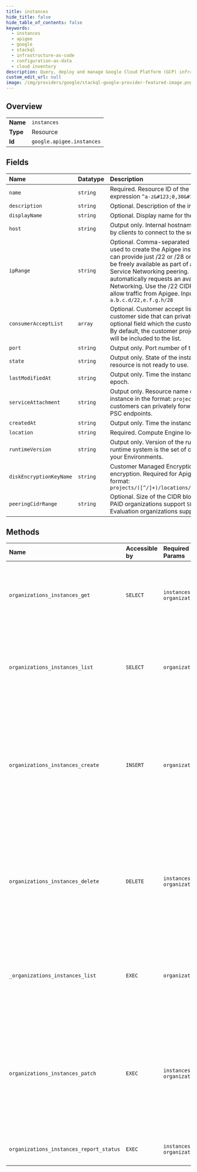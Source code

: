 ```yaml
---
title: instances
hide_title: false
hide_table_of_contents: false
keywords:
  - instances
  - apigee
  - google    
  - stackql
  - infrastructure-as-code
  - configuration-as-data
  - cloud inventory
description: Query, deploy and manage Google Cloud Platform (GCP) infrastructure and resources using SQL
custom_edit_url: null
image: /img/providers/google/stackql-google-provider-featured-image.png
---
```

  
    

## Overview
<table><tbody>
<tr><td><b>Name</b></td><td><code>instances</code></td></tr>
<tr><td><b>Type</b></td><td>Resource</td></tr>
<tr><td><b>Id</b></td><td><code>google.apigee.instances</code></td></tr>
</tbody></table>

## Fields
| Name | Datatype | Description |
|:-----|:---------|:------------|
| `name` | `string` | Required. Resource ID of the instance. Values must match the regular expression `^a-z&#123;0,30&#125;[a-z\d]$`. |
| `description` | `string` | Optional. Description of the instance. |
| `displayName` | `string` | Optional. Display name for the instance. |
| `host` | `string` | Output only. Internal hostname or IP address of the Apigee endpoint used by clients to connect to the service. |
| `ipRange` | `string` | Optional. Comma-separated list of CIDR blocks of length 22 and/or 28 used to create the Apigee instance. Providing CIDR ranges is optional. You can provide just /22 or /28 or both (or neither). Ranges you provide should be freely available as part of a larger named range you have allocated to the Service Networking peering. If this parameter is not provided, Apigee automatically requests an available /22 and /28 CIDR block from Service Networking. Use the /22 CIDR block for configuring your firewall needs to allow traffic from Apigee. Input formats: `a.b.c.d/22` or `e.f.g.h/28` or `a.b.c.d/22,e.f.g.h/28` |
| `consumerAcceptList` | `array` | Optional. Customer accept list represents the list of projects (id/number) on customer side that can privately connect to the service attachment. It is an optional field which the customers can provide during the instance creation. By default, the customer project associated with the Apigee organization will be included to the list. |
| `port` | `string` | Output only. Port number of the exposed Apigee endpoint. |
| `state` | `string` | Output only. State of the instance. Values other than `ACTIVE` means the resource is not ready to use. |
| `lastModifiedAt` | `string` | Output only. Time the instance was last modified in milliseconds since epoch. |
| `serviceAttachment` | `string` | Output only. Resource name of the service attachment created for the instance in the format: `projects/*/regions/*/serviceAttachments/*` Apigee customers can privately forward traffic to this service attachment using the PSC endpoints. |
| `createdAt` | `string` | Output only. Time the instance was created in milliseconds since epoch. |
| `location` | `string` | Required. Compute Engine location where the instance resides. |
| `runtimeVersion` | `string` | Output only. Version of the runtime system running in the instance. The runtime system is the set of components that serve the API Proxy traffic in your Environments. |
| `diskEncryptionKeyName` | `string` | Customer Managed Encryption Key (CMEK) used for disk and volume encryption. Required for Apigee paid subscriptions only. Use the following format: `projects/([^/]+)/locations/([^/]+)/keyRings/([^/]+)/cryptoKeys/([^/]+)` |
| `peeringCidrRange` | `string` | Optional. Size of the CIDR block range that will be reserved by the instance. PAID organizations support `SLASH_16` to `SLASH_20` and defaults to `SLASH_16`. Evaluation organizations support only `SLASH_23`. |
## Methods
| Name | Accessible by | Required Params | Description |
|:-----|:--------------|:----------------|:------------|
| `organizations_instances_get` | `SELECT` | `instancesId, organizationsId` | Gets the details for an Apigee runtime instance. **Note:** Not supported for Apigee hybrid. |
| `organizations_instances_list` | `SELECT` | `organizationsId` | Lists all Apigee runtime instances for the organization. **Note:** Not supported for Apigee hybrid. |
| `organizations_instances_create` | `INSERT` | `organizationsId` | Creates an Apigee runtime instance. The instance is accessible from the authorized network configured on the organization. **Note:** Not supported for Apigee hybrid. |
| `organizations_instances_delete` | `DELETE` | `instancesId, organizationsId` | Deletes an Apigee runtime instance. The instance stops serving requests and the runtime data is deleted. **Note:** Not supported for Apigee hybrid. |
| `_organizations_instances_list` | `EXEC` | `organizationsId` | Lists all Apigee runtime instances for the organization. **Note:** Not supported for Apigee hybrid. |
| `organizations_instances_patch` | `EXEC` | `instancesId, organizationsId` | Updates an Apigee runtime instance. You can update the fields described in NodeConfig. No other fields will be updated. **Note:** Not supported for Apigee hybrid. |
| `organizations_instances_report_status` | `EXEC` | `instancesId, organizationsId` | Reports the latest status for a runtime instance. |
